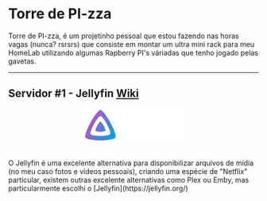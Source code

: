 # Torre de PI-zza

Torre de PI-zza, é um projetinho pessoal que estou fazendo nas horas vagas (nunca? rsrsrs) que consiste em montar um ultra mini rack para meu HomeLab utilizando algumas Rapberry PI's váriadas que tenho jogado pelas gavetas.

---

## Servidor #1 - Jellyfin <a href="https://github.com/RPocas/torre-de-pizza/wiki/Jellyfin">Wiki</a>
<p align="center">
<img alt="Jellyfin" src="https://raw.githubusercontent.com/RPocas/torre-de-pizza/main/Img/Jellyfin.svg" width="40%" />
</p>
<br/>
O Jellyfin é uma excelente alternativa para disponibilizar arquivos de mídia (no meu caso fotos e vídeos pessoais), criando uma espécie de "Netflix" particular, existem outras excelente alternativas como Plex ou Emby, mas particularmente escolhi o [Jellyfin](https://jellyfin.org/)